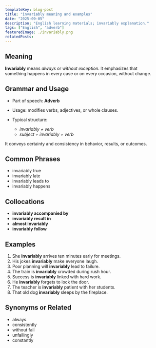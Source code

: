 ```yaml
---
templateKey: blog-post
title: "invariably meaning and examples"
date: "2025-09-05"
description: "English learning materials; invariably explanation."
tags: ["English", "adverb"]
featuredImage: ./invariably.png
relatedPosts:
---
```


## Meaning

**Invariably** means _always_ or _without exception_. It emphasizes that something happens in every case or on every occasion, without change.

## Grammar and Usage

- Part of speech: **Adverb**
- Usage: modifies verbs, adjectives, or whole clauses.
- Typical structure:

  - _invariably + verb_
  - _subject + invariably + verb_

It conveys certainty and consistency in behavior, results, or outcomes.

## Common Phrases

- invariably true
- invariably late
- invariably leads to
- invariably happens

## Collocations

- **invariably accompanied by**
- **invariably result in**
- **almost invariably**
- **invariably follow**

## Examples

1. She **invariably** arrives ten minutes early for meetings.
2. His jokes **invariably** make everyone laugh.
3. Poor planning will **invariably** lead to failure.
4. The train is **invariably** crowded during rush hour.
5. Success is **invariably** linked with hard work.
6. He **invariably** forgets to lock the door.
7. The teacher is **invariably** patient with her students.
8. That old dog **invariably** sleeps by the fireplace.

## Synonyms or Related

- always
- consistently
- without fail
- unfailingly
- constantly
